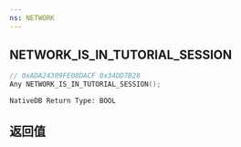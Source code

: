 ```yaml
---
ns: NETWORK
---
```

## NETWORK_IS_IN_TUTORIAL_SESSION

```c
// 0xADA24309FE08DACF 0x34DD7B28
Any NETWORK_IS_IN_TUTORIAL_SESSION();
```

```
NativeDB Return Type: BOOL
```

## 返回值
